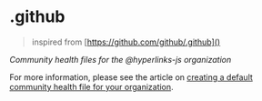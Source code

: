 # .github

> inspired from [https://github.com/github/.github]()

*Community health files for the @hyperlinks-js organization*

For more information, please see the article on [creating a default community health file for your organization](https://help.github.com/en/articles/creating-a-default-community-health-file-for-your-organization).
  
